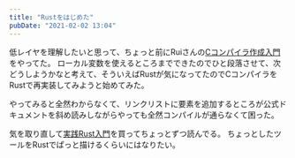 ```yaml
---
title: "Rustをはじめた"
pubDate: "2021-02-02 13:04"
---
```


低レイヤを理解したいと思って、ちょっと前にRuiさんの[Cコンパイラ作成入門](https://www.sigbus.info/compilerbook)をやってた。
ローカル変数を使えるところまでできたのでひと段落させて、次どうしようかなと考えて、そういえばRustが気になってたのでCコンパイラをRustで再実装してみようと始めてみた。

やってみると全然わからなくて、リンクリストに要素を追加するところが公式ドキュメントを斜め読みしながらやっても全然コンパイルが通らなくて困った。

気を取り直して[実践Rust入門](https://www.amazon.co.jp/dp/4297105594)を買ってちょっとずつ読んでる。
ちょっとしたツールをRustでぱっと描けるくらいにはなりたい。
